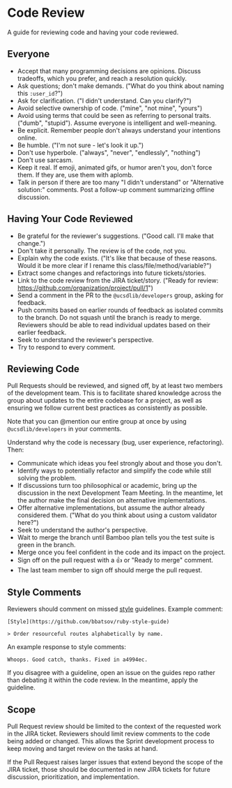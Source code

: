 Code Review
===========

A guide for reviewing code and having your code reviewed.

Everyone
--------

* Accept that many programming decisions are opinions. Discuss tradeoffs, which
  you prefer, and reach a resolution quickly.
* Ask questions; don't make demands. ("What do you think about naming this
  `:user_id`?")
* Ask for clarification. ("I didn't understand. Can you clarify?")
* Avoid selective ownership of code. ("mine", "not mine", "yours")
* Avoid using terms that could be seen as referring to personal traits. ("dumb",
  "stupid"). Assume everyone is intelligent and well-meaning.
* Be explicit. Remember people don't always understand your intentions online.
* Be humble. ("I'm not sure - let's look it up.")
* Don't use hyperbole. ("always", "never", "endlessly", "nothing")
* Don't use sarcasm.
* Keep it real. If emoji, animated gifs, or humor aren't you, don't force them.
  If they are, use them with aplomb.
* Talk in person if there are too many "I didn't understand" or "Alternative
  solution:" comments. Post a follow-up comment summarizing offline discussion.

Having Your Code Reviewed
-------------------------

* Be grateful for the reviewer's suggestions. ("Good call. I'll make that
  change.")
* Don't take it personally. The review is of the code, not you.
* Explain why the code exists. ("It's like that because of these reasons. Would
  it be more clear if I rename this class/file/method/variable?")
* Extract some changes and refactorings into future tickets/stories.
* Link to the code review from the JIRA ticket/story. ("Ready for review:
  https://github.com/organization/project/pull/1")
* Send a comment in the PR to the `@ucsdlib/developers` group, asking for
  feedback.
* Push commits based on earlier rounds of feedback as isolated commits to the branch. Do not squash until the branch is ready to merge. Reviewers should be able to read individual updates based on their earlier feedback.
* Seek to understand the reviewer's perspective.
* Try to respond to every comment.

Reviewing Code
--------------

Pull Requests should be reviewed, and signed off, by at least two members of the development team. This is to facilitate shared knowledge across the group about updates to the entire codebase for a project, as well as ensuring we follow current best practices as consistently as possible.

Note that you can @mention our entire group at once by using `@ucsdlib/developers` in your
comments.

Understand why the code is necessary (bug, user experience, refactoring). Then:

* Communicate which ideas you feel strongly about and those you don't.
* Identify ways to potentially refactor and simplify the code while still solving the problem.
* If discussions turn too philosophical or academic, bring up the discussion in
  the next Development Team Meeting. In the meantime, let the author make the final decision on alternative implementations.
* Offer alternative implementations, but assume the author already considered
  them. ("What do you think about using a custom validator here?")
* Seek to understand the author's perspective.
* Wait to merge the branch until Bamboo plan tells you the test suite is green in the branch.
* Merge once you feel confident in the code and its impact on the project.
* Sign off on the pull request with a :thumbsup: or "Ready to merge" comment.
* The last team member to sign off should merge the pull request.

Style Comments
--------------

Reviewers should comment on missed [style](https://github.com/bbatsov/ruby-style-guide)
guidelines. Example comment:

    [Style](https://github.com/bbatsov/ruby-style-guide)

    > Order resourceful routes alphabetically by name.

An example response to style comments:

    Whoops. Good catch, thanks. Fixed in a4994ec.

If you disagree with a guideline, open an issue on the guides repo rather than
debating it within the code review. In the meantime, apply the guideline.

Scope
-----

Pull Request review should be limited to the context of the requested work in
the JIRA ticket. Reviewers should limit review comments to the code being added or
changed. This allows the Sprint development process to keep moving and target
review on the tasks at hand.

If the Pull Request raises larger issues that extend beyond the scope of the
JIRA ticket, those should be documented in new JIRA tickets for future discussion, prioritization, and implementation.
